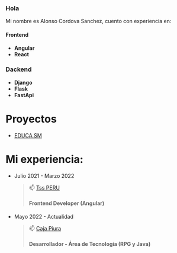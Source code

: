 ### Hola
Mi nombre es Alonso Cordova Sanchez, cuento con experiencia en:

#### Frontend
- **Angular**
- **React**

### Dackend
- **Django**
- **Flask**
- **FastApi**


# Proyectos
- [EDUCA SM](https://educasm-peru2.web.app)

# Mi experiencia:
- Julio 2021 - Marzo 2022
  > 📫 [Tss PERU](http://www.tsspe.com/)
  > #### Frontend Developer (Angular)

- Mayo 2022 - Actualidad
  > 📫 [Caja Piura](https://www.cajapiura.pe/) 
  > #### Desarrollador - Área de Tecnología (RPG y Java)

